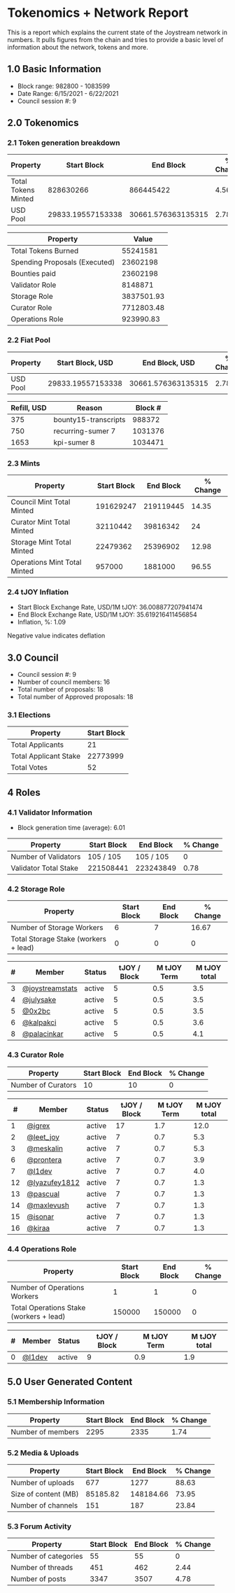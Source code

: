 # Tokenomics + Network Report
This is a report which explains the current state of the Joystream network in numbers. It pulls figures from the chain and tries to provide a basic level of information about the network, tokens and more. 

## 1.0 Basic Information
* Block range: 982800 - 1083599
* Date Range: 6/15/2021 - 6/22/2021
* Council session #: 9

## 2.0 Tokenomics
### 2.1 Token generation breakdown
| Property            | Start Block | End Block | % Change |
|---------------------|--------------|--------------|----------|
| Total Tokens Minted |  828630266 | 866445422 | 4.56 |
| USD Pool |  29833.19557153338 | 30661.576363135315 | 2.78 |

| Property            | Value        |
|---------------------|--------------|
| Total Tokens Burned | 55241581 |
| Spending Proposals (Executed) | 23602198 |
| Bounties paid       | 23602198 |
| Validator Role      | 8148871 |
| Storage Role        | 3837501.93 |
| Curator Role        | 7712803.48 |
| Operations Role     | 923990.83 |

### 2.2 Fiat Pool
| Property            | Start Block, USD | End Block, USD | % Change |
|---------------------|--------------|--------------|----------|
| USD Pool | 29833.19557153338 | 30661.576363135315 | 2.78 |

| Refill, USD | Reason | Block # |
|---------------------|--------------|--------------|
|375|bounty15-transcripts|988372|
|750|recurring-sumer 7|1031376|
|1653|kpi-sumer 8|1034471|


### 2.3 Mints 
| Property                    | Start Block           | End Block | % Change |
|-----------------------------|-----------------------|--------------|----------|
| Council Mint Total Minted   | 191629247  | 219119445 |14.35 |
| Curator Mint Total Minted   | 32110442 | 39816342 | 24 |
| Storage Mint Total Minted   | 22479362 | 25396902 | 12.98 |
| Operations Mint Total Minted | 957000 | 1881000 | 96.55 |


### 2.4 tJOY Inflation

* Start Block Exchange Rate, USD/1M tJOY: 36.008877207941474
* End Block Exchange Rate, USD/1M tJOY: 35.619216411456854
* Inflation, %: 1.09

Negative value indicates deflation

## 3.0 Council
* Council session #: 9
* Number of council members: 16
* Total number of proposals: 18
* Total number of Approved proposals: 18

### 3.1 Elections
| Property                    | Start Block  |
|-----------------------------|--------------|
| Total Applicants            | 21 |
| Total Applicant Stake       | 22773999 |
| Total Votes                 | 52 |

## 4 Roles
### 4.1 Validator Information
* Block generation time (average): 6.01

| Property                   | Start Block | End Block | % Change |
|----------------------------|--------------|--------------|----------|
| Number of Validators       | 105 / 105 | 105 / 105 | 0 |
| Validator Total Stake      | 221508441 | 223243849 | 0.78 |


### 4.2 Storage Role
| Property                | Start Block | End Block | % Change |
|-------------------------|--------------|--------------|----------|
| Number of Storage Workers | 6 | 7 | 16.67 |
| Total Storage Stake (workers + lead) | 0 | 0 | 0 |

| # | Member | Status | tJOY / Block | M tJOY Term | M tJOY total |
|--|--|--|--|--|--|
| 3 | [@joystreamstats](https://pioneer.joystreamstats.live/#/members/joystreamstats) | active | 5 | 0.5 | 3.5 |
| 4 | [@julysake](https://pioneer.joystreamstats.live/#/members/julysake) | active | 5 | 0.5 | 3.5 |
| 5 | [@0x2bc](https://pioneer.joystreamstats.live/#/members/0x2bc) | active | 5 | 0.5 | 3.5 |
| 6 | [@kalpakci](https://pioneer.joystreamstats.live/#/members/kalpakci) | active | 5 | 0.5 | 3.6 |
| 8 | [@palacinkar](https://pioneer.joystreamstats.live/#/members/palacinkar) | active | 5 | 0.5 | 4.1 |


### 4.3 Curator Role
| Property                | Start Block | End Block | % Change |
|-------------------------|--------------|--------------|----------|
| Number of Curators      | 10 | 10 | 0 |

| # | Member | Status | tJOY / Block | M tJOY Term | M tJOY total |
|--|--|--|--|--|--|
| 1 | [@igrex](https://pioneer.joystreamstats.live/#/members/igrex) | active | 17 | 1.7 | 12.0 |
| 2 | [@leet_joy](https://pioneer.joystreamstats.live/#/members/leet_joy) | active | 7 | 0.7 | 5.3 |
| 3 | [@meskalin](https://pioneer.joystreamstats.live/#/members/meskalin) | active | 7 | 0.7 | 5.3 |
| 6 | [@prontera](https://pioneer.joystreamstats.live/#/members/prontera) | active | 7 | 0.7 | 3.9 |
| 7 | [@l1dev](https://pioneer.joystreamstats.live/#/members/l1dev) | active | 7 | 0.7 | 4.0 |
| 12 | [@lyazufey1812](https://pioneer.joystreamstats.live/#/members/lyazufey1812) | active | 7 | 0.7 | 1.3 |
| 13 | [@pascual](https://pioneer.joystreamstats.live/#/members/pascual) | active | 7 | 0.7 | 1.3 |
| 14 | [@maxlevush](https://pioneer.joystreamstats.live/#/members/maxlevush) | active | 7 | 0.7 | 1.3 |
| 15 | [@isonar](https://pioneer.joystreamstats.live/#/members/isonar) | active | 7 | 0.7 | 1.3 |
| 16 | [@kiraa](https://pioneer.joystreamstats.live/#/members/kiraa) | active | 7 | 0.7 | 1.3 |


### 4.4 Operations Role
| Property                | Start Block | End Block | % Change |
|-------------------------|--------------|--------------|----------|
| Number of Operations Workers      | 1 | 1 | 0 |
| Total Operations Stake (workers + lead) | 150000 | 150000 | 0 |

| # | Member | Status | tJOY / Block | M tJOY Term | M tJOY total |
|--|--|--|--|--|--|
| 0 | [@l1dev](https://pioneer.joystreamstats.live/#/members/l1dev) | active | 9 | 0.9 | 1.9 |


## 5.0 User Generated Content
### 5.1 Membership Information
| Property          | Start Block | End Block | % Change |
|-------------------|--------------|--------------|----------|
| Number of members | 2295|  2335 | 1.74 |

### 5.2 Media & Uploads
| Property                | Start Block | End Block | % Change |
|-------------------------|--------------|--------------|----------|
| Number of uploads       | 677 | 1277  |  88.63 |
| Size of content (MB)    |  85185.82 |  148184.66 | 73.95 |
| Number of channels      |  151 | 187 | 23.84 |

### 5.3 Forum Activity
| Property          | Start Block | End Block | % Change |
|-------------------|--------------|--------------|----------|
| Number of categories | 55 | 55 | 0 |
| Number of threads    | 451 | 462 | 2.44 |
| Number of posts      | 3347 | 3507 | 4.78 |
